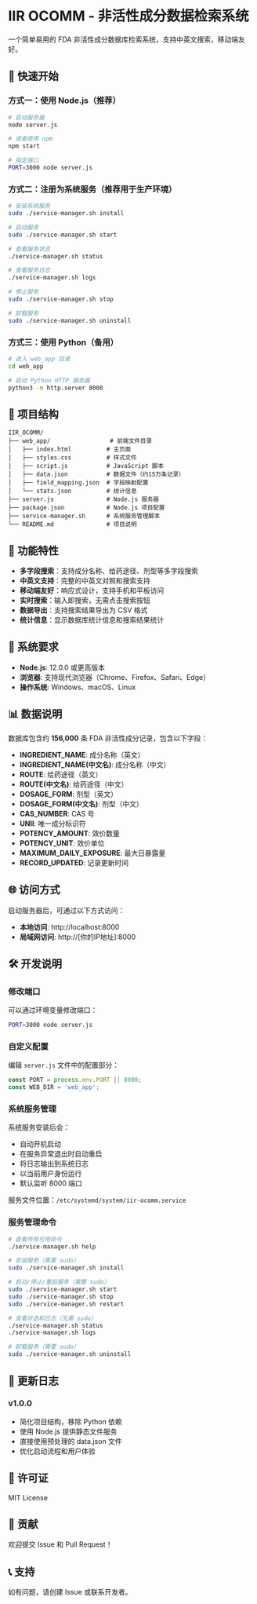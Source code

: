 # IIR OCOMM - 非活性成分数据检索系统

一个简单易用的 FDA 非活性成分数据库检索系统，支持中英文搜索，移动端友好。

## 🚀 快速开始

### 方式一：使用 Node.js（推荐）

```bash
# 启动服务器
node server.js

# 或者使用 npm
npm start

# 指定端口
PORT=3000 node server.js
```

### 方式二：注册为系统服务（推荐用于生产环境）

```bash
# 安装系统服务
sudo ./service-manager.sh install

# 启动服务
sudo ./service-manager.sh start

# 查看服务状态
./service-manager.sh status

# 查看服务日志
./service-manager.sh logs

# 停止服务
sudo ./service-manager.sh stop

# 卸载服务
sudo ./service-manager.sh uninstall
```

### 方式三：使用 Python（备用）

```bash
# 进入 web_app 目录
cd web_app

# 启动 Python HTTP 服务器
python3 -m http.server 8000
```

## 📁 项目结构

```
IIR_OCOMM/
├── web_app/                 # 前端文件目录
│   ├── index.html          # 主页面
│   ├── styles.css          # 样式文件
│   ├── script.js           # JavaScript 脚本
│   ├── data.json           # 数据文件（约15万条记录）
│   ├── field_mapping.json  # 字段映射配置
│   └── stats.json          # 统计信息
├── server.js               # Node.js 服务器
├── package.json            # Node.js 项目配置
├── service-manager.sh      # 系统服务管理脚本
└── README.md               # 项目说明
```

## 🌟 功能特性

- **多字段搜索**：支持成分名称、给药途径、剂型等多字段搜索
- **中英文支持**：完整的中英文对照和搜索支持
- **移动端友好**：响应式设计，支持手机和平板访问
- **实时搜索**：输入即搜索，无需点击搜索按钮
- **数据导出**：支持搜索结果导出为 CSV 格式
- **统计信息**：显示数据库统计信息和搜索结果统计

## 🔧 系统要求

- **Node.js**: 12.0.0 或更高版本
- **浏览器**: 支持现代浏览器（Chrome、Firefox、Safari、Edge）
- **操作系统**: Windows、macOS、Linux

## 📊 数据说明

数据库包含约 **156,000** 条 FDA 非活性成分记录，包含以下字段：

- **INGREDIENT_NAME**: 成分名称（英文）
- **INGREDIENT_NAME(中文名)**: 成分名称（中文）
- **ROUTE**: 给药途径（英文）
- **ROUTE(中文名)**: 给药途径（中文）
- **DOSAGE_FORM**: 剂型（英文）
- **DOSAGE_FORM(中文名)**: 剂型（中文）
- **CAS_NUMBER**: CAS 号
- **UNII**: 唯一成分标识符
- **POTENCY_AMOUNT**: 效价数量
- **POTENCY_UNIT**: 效价单位
- **MAXIMUM_DAILY_EXPOSURE**: 最大日暴露量
- **RECORD_UPDATED**: 记录更新时间

## 🌐 访问方式

启动服务器后，可通过以下方式访问：

- **本地访问**: http://localhost:8000
- **局域网访问**: http://[你的IP地址]:8000

## 🛠️ 开发说明

### 修改端口

可以通过环境变量修改端口：

```bash
PORT=3000 node server.js
```

### 自定义配置

编辑 `server.js` 文件中的配置部分：

```javascript
const PORT = process.env.PORT || 8000;
const WEB_DIR = 'web_app';
```

### 系统服务管理

系统服务安装后会：
- 自动开机启动
- 在服务异常退出时自动重启
- 将日志输出到系统日志
- 以当前用户身份运行
- 默认监听 8000 端口

服务文件位置：`/etc/systemd/system/iir-ocomm.service`

### 服务管理命令

```bash
# 查看所有可用命令
./service-manager.sh help

# 安装服务（需要 sudo）
sudo ./service-manager.sh install

# 启动/停止/重启服务（需要 sudo）
sudo ./service-manager.sh start
sudo ./service-manager.sh stop
sudo ./service-manager.sh restart

# 查看状态和日志（无需 sudo）
./service-manager.sh status
./service-manager.sh logs

# 卸载服务（需要 sudo）
sudo ./service-manager.sh uninstall
```

## 📝 更新日志

### v1.0.0
- 简化项目结构，移除 Python 依赖
- 使用 Node.js 提供静态文件服务
- 直接使用预处理的 data.json 文件
- 优化启动流程和用户体验

## 📄 许可证

MIT License

## 🤝 贡献

欢迎提交 Issue 和 Pull Request！

## 📞 支持

如有问题，请创建 Issue 或联系开发者。
